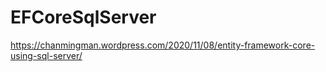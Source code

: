 # EFCoreSqlServer
https://chanmingman.wordpress.com/2020/11/08/entity-framework-core-using-sql-server/
